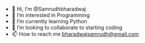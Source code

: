 - 👋 Hi, I’m @Samrudhbharadwaj
- 👀 I’m interested in Programming
- 🌱 I’m currently learning Python
- 💞️ I’m looking to collaborate to starting coding
- 📫 How to reach me bharadwajsamrudh@gmail.com

<!---
Samrudhbharadwaj/Samrudhbharadwaj is a ✨ special ✨ repository because its `README.md` (this file) appears on your GitHub profile.
You can click the Preview link to take a look at your changes.
--->
